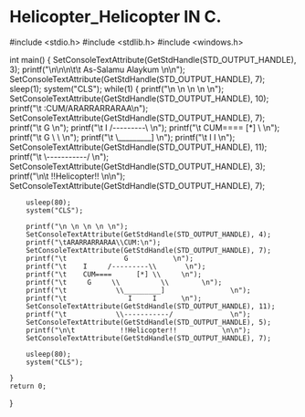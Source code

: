 # Helicopter_Helicopter IN C.



#include <stdio.h>
#include <stdlib.h>
#include <windows.h>

int main()
{
    SetConsoleTextAttribute(GetStdHandle(STD_OUTPUT_HANDLE), 3);
    printf("\n\n\n\t\t          As-Salamu Alaykum           \n\n");
    SetConsoleTextAttribute(GetStdHandle(STD_OUTPUT_HANDLE), 7);
    sleep(1);
    system("CLS");
    while(1)
    {
        printf("\n \n \n \n \n");
        SetConsoleTextAttribute(GetStdHandle(STD_OUTPUT_HANDLE), 10);
        printf("\t            :CUM/ARARRARRARAA\n");
        SetConsoleTextAttribute(GetStdHandle(STD_OUTPUT_HANDLE), 7);
        printf("\t              G           \n");
        printf("\t    I     /---------\\       \n");
        printf("\t    CUM====      [*] \\     \n");
		printf("\t     G     \\          \\        \n");
		printf("\t            \\_________]                \n");
		printf("\t               I     I      \n");
		SetConsoleTextAttribute(GetStdHandle(STD_OUTPUT_HANDLE), 11);
		printf("\t            \\-----------/              \n");
		SetConsoleTextAttribute(GetStdHandle(STD_OUTPUT_HANDLE), 3);
		printf("\n\t           !!Helicopter!!           \n\n");
		SetConsoleTextAttribute(GetStdHandle(STD_OUTPUT_HANDLE), 7);

        usleep(80);
        system("CLS");

        printf("\n \n \n \n \n");
        SetConsoleTextAttribute(GetStdHandle(STD_OUTPUT_HANDLE), 4);
		printf("\tARARRARRARAA\\CUM:\n");
		SetConsoleTextAttribute(GetStdHandle(STD_OUTPUT_HANDLE), 7);
		printf("\t              G           \n");
		printf("\t    I     /---------\\       \n");
		printf("\t    CUM====      [*] \\     \n");
		printf("\t     G     \\          \\        \n");
		printf("\t            \\_________]                \n");
		printf("\t               I     I      \n");
		SetConsoleTextAttribute(GetStdHandle(STD_OUTPUT_HANDLE), 11);
		printf("\t            \\-----------/              \n");
		SetConsoleTextAttribute(GetStdHandle(STD_OUTPUT_HANDLE), 5);
		printf("\n\t           !!Helicopter!!           \n\n");
		SetConsoleTextAttribute(GetStdHandle(STD_OUTPUT_HANDLE), 7);

		usleep(80);
		system("CLS");

    }
    return 0;
}
